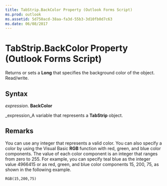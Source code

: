```yaml
---
title: TabStrip.BackColor Property (Outlook Forms Script)
ms.prod: outlook
ms.assetid: 5d750acd-38aa-fa3d-55b3-3d10fb0d7c63
ms.date: 06/08/2017
---
```



# TabStrip.BackColor Property (Outlook Forms Script)

Returns or sets a **Long** that specifies the background color of the object. Read/write.


## Syntax

 _expression_. **BackColor**

 _expression_A variable that represents a **TabStrip** object.


## Remarks

You can use any integer that represents a valid color. You can also specify a color by using the Visual Basic **RGB** function with red, green, and blue color components. The value of each color component is an integer that ranges from zero to 255. For example, you can specify teal blue as the integer value 4966415 or as red, green, and blue color components 15, 200, 75, as shown in the following example.


```
RGB(15,200,75)
```


